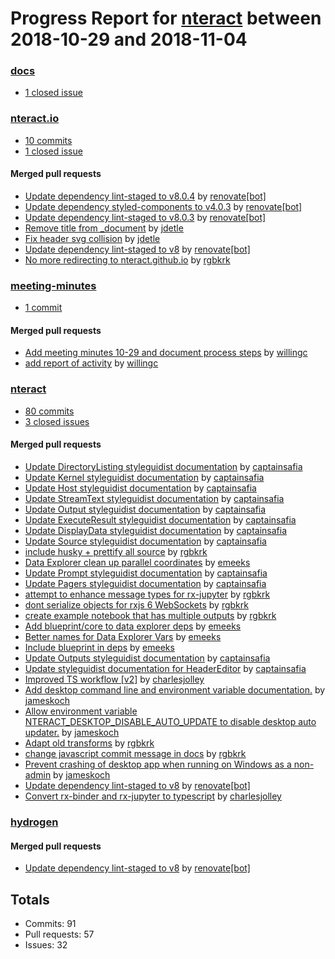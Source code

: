 # Progress Report for [nteract](https://github.com/nteract) between 2018-10-29 and 2018-11-04

### [docs](https://github.com/nteract/docs)
-  [1 closed issue](https://github.com/nteract/docs/issues?utf8=%E2%9C%93&q=is%3Aissue%20closed%3A2018-10-29..2018-11-04)

### [nteract.io](https://github.com/nteract/nteract.io)
-  [10 commits](https://github.com/nteract/nteract.io/compare/master@%7B1540796400%7D...master@%7B1541314800%7D)
-  [1 closed issue](https://github.com/nteract/nteract.io/issues?utf8=%E2%9C%93&q=is%3Aissue%20closed%3A2018-10-29..2018-11-04)

#### Merged pull requests
- [Update dependency lint-staged to v8.0.4](https://github.com/nteract/nteract.io/pull/96) by [renovate[bot]](https://github.com/apps/renovate)
- [Update dependency styled-components to v4.0.3](https://github.com/nteract/nteract.io/pull/94) by [renovate[bot]](https://github.com/apps/renovate)
- [Update dependency lint-staged to v8.0.3](https://github.com/nteract/nteract.io/pull/93) by [renovate[bot]](https://github.com/apps/renovate)
- [Remove title from _document](https://github.com/nteract/nteract.io/pull/91) by [jdetle](https://github.com/jdetle)
- [Fix header svg collision](https://github.com/nteract/nteract.io/pull/90) by [jdetle](https://github.com/jdetle)
- [Update dependency lint-staged to v8](https://github.com/nteract/nteract.io/pull/89) by [renovate[bot]](https://github.com/apps/renovate)
- [No more redirecting to nteract.github.io](https://github.com/nteract/nteract.io/pull/88) by [rgbkrk](https://github.com/rgbkrk)

### [meeting-minutes](https://github.com/nteract/meeting-minutes)
-  [1 commit](https://github.com/nteract/meeting-minutes/compare/master@%7B1540796400%7D...master@%7B1541314800%7D)

#### Merged pull requests
- [Add meeting minutes 10-29 and document process steps](https://github.com/nteract/meeting-minutes/pull/13) by [willingc](https://github.com/willingc)
- [add report of activity](https://github.com/nteract/meeting-minutes/pull/12) by [willingc](https://github.com/willingc)

### [nteract](https://github.com/nteract/nteract)
-  [80 commits](https://github.com/nteract/nteract/compare/master@%7B1540796400%7D...master@%7B1541314800%7D)
-  [3 closed issues](https://github.com/nteract/nteract/issues?utf8=%E2%9C%93&q=is%3Aissue%20closed%3A2018-10-29..2018-11-04)

#### Merged pull requests
- [Update DirectoryListing styleguidist documentation](https://github.com/nteract/nteract/pull/3613) by [captainsafia](https://github.com/captainsafia)
- [Update Kernel styleguidist documentation](https://github.com/nteract/nteract/pull/3612) by [captainsafia](https://github.com/captainsafia)
- [Update Host styleguidist documentation](https://github.com/nteract/nteract/pull/3611) by [captainsafia](https://github.com/captainsafia)
- [Update StreamText styleguidist documentation](https://github.com/nteract/nteract/pull/3610) by [captainsafia](https://github.com/captainsafia)
- [Update Output styleguidist documentation](https://github.com/nteract/nteract/pull/3609) by [captainsafia](https://github.com/captainsafia)
- [Update ExecuteResult styleguidist documentation](https://github.com/nteract/nteract/pull/3608) by [captainsafia](https://github.com/captainsafia)
- [Update DisplayData styleguidist documentation](https://github.com/nteract/nteract/pull/3606) by [captainsafia](https://github.com/captainsafia)
- [Update Source styleguidist documentation](https://github.com/nteract/nteract/pull/3605) by [captainsafia](https://github.com/captainsafia)
- [include husky + prettify all source](https://github.com/nteract/nteract/pull/3602) by [rgbkrk](https://github.com/rgbkrk)
- [Data Explorer clean up parallel coordinates](https://github.com/nteract/nteract/pull/3599) by [emeeks](https://github.com/emeeks)
- [Update Prompt styleguidist documentation](https://github.com/nteract/nteract/pull/3598) by [captainsafia](https://github.com/captainsafia)
- [Update Pagers styleguidist documentation](https://github.com/nteract/nteract/pull/3597) by [captainsafia](https://github.com/captainsafia)
- [attempt to enhance message types for rx-jupyter](https://github.com/nteract/nteract/pull/3595) by [rgbkrk](https://github.com/rgbkrk)
- [dont serialize objects for rxjs 6 WebSockets](https://github.com/nteract/nteract/pull/3571) by [rgbkrk](https://github.com/rgbkrk)
- [create example notebook that has multiple outputs](https://github.com/nteract/nteract/pull/3569) by [rgbkrk](https://github.com/rgbkrk)
- [Add blueprint/core to data explorer deps](https://github.com/nteract/nteract/pull/3568) by [emeeks](https://github.com/emeeks)
- [Better names for Data Explorer Vars](https://github.com/nteract/nteract/pull/3567) by [emeeks](https://github.com/emeeks)
- [Include blueprint in deps](https://github.com/nteract/nteract/pull/3566) by [emeeks](https://github.com/emeeks)
- [Update Outputs styleguidist documentation](https://github.com/nteract/nteract/pull/3564) by [captainsafia](https://github.com/captainsafia)
- [Update styleguidist documentation for HeaderEditor](https://github.com/nteract/nteract/pull/3563) by [captainsafia](https://github.com/captainsafia)
- [Improved TS workflow [v2]](https://github.com/nteract/nteract/pull/3559) by [charlesjolley](https://github.com/charlesjolley)
- [Add desktop command line and environment variable documentation.](https://github.com/nteract/nteract/pull/3557) by [jameskoch](https://github.com/jameskoch)
- [Allow environment variable NTERACT_DESKTOP_DISABLE_AUTO_UPDATE to disable desktop auto updater.](https://github.com/nteract/nteract/pull/3555) by [jameskoch](https://github.com/jameskoch)
- [Adapt old transforms](https://github.com/nteract/nteract/pull/3554) by [rgbkrk](https://github.com/rgbkrk)
- [change javascript commit message in docs](https://github.com/nteract/nteract/pull/3552) by [rgbkrk](https://github.com/rgbkrk)
- [Prevent crashing of desktop app when running on Windows as a non-admin](https://github.com/nteract/nteract/pull/3551) by [jameskoch](https://github.com/jameskoch)
- [Update dependency lint-staged to v8](https://github.com/nteract/nteract/pull/3548) by [renovate[bot]](https://github.com/apps/renovate)
- [Convert rx-binder and rx-jupyter to typescript](https://github.com/nteract/nteract/pull/3545) by [charlesjolley](https://github.com/charlesjolley)

### [hydrogen](https://github.com/nteract/hydrogen)

#### Merged pull requests
- [Update dependency lint-staged to v8](https://github.com/nteract/hydrogen/pull/1463) by [renovate[bot]](https://github.com/apps/renovate)

## Totals
- Commits: 91
- Pull requests: 57
- Issues: 32
